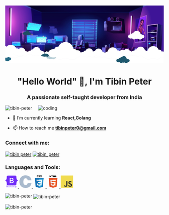 ![logo](https://github.com/tibin-peter/tibin-peter/blob/main/github%20banne.png)
<h1 align="center">"Hello World" 👋, I'm Tibin Peter</h1>
<h3 align="center">A passionate self-taught developer from India</h3>
<img align="right" alt="coding" width="400" src="https://user-images.githubusercontent.com/115187902/230603133-52eedb90-6313-41ef-86a6-122ec3848e19.gif">


<p align="left"> <img src="https://komarev.com/ghpvc/?username=tibin-peter&label=Profile%20views&color=0e75b6&style=flat" alt="tibin-peter" /> </p>

- 🌱 I’m currently learning **React,Golang**

- 📫 How to reach me **tibinpeter0@gmail.com**

<h3 align="left">Connect with me:</h3>
<p align="left">
<a href="https://linkedin.com/in/tibin peter" target="blank"><img align="center" src="https://raw.githubusercontent.com/rahuldkjain/github-profile-readme-generator/master/src/images/icons/Social/linked-in-alt.svg" alt="tibin peter" height="30" width="40" /></a>
<a href="https://www.leetcode.com/tibin_peter" target="blank"><img align="center" src="https://raw.githubusercontent.com/rahuldkjain/github-profile-readme-generator/master/src/images/icons/Social/leet-code.svg" alt="tibin_peter" height="30" width="40" /></a>
</p>

<h3 align="left">Languages and Tools:</h3>
<p align="left"> <a href="https://getbootstrap.com" target="_blank" rel="noreferrer"> <img src="https://raw.githubusercontent.com/devicons/devicon/master/icons/bootstrap/bootstrap-plain-wordmark.svg" alt="bootstrap" width="40" height="40"/> </a> <a href="https://www.cprogramming.com/" target="_blank" rel="noreferrer"> <img src="https://raw.githubusercontent.com/devicons/devicon/master/icons/c/c-original.svg" alt="c" width="40" height="40"/> </a> <a href="https://www.w3schools.com/css/" target="_blank" rel="noreferrer"> <img src="https://raw.githubusercontent.com/devicons/devicon/master/icons/css3/css3-original-wordmark.svg" alt="css3" width="40" height="40"/> </a> <a href="https://www.w3.org/html/" target="_blank" rel="noreferrer"> <img src="https://raw.githubusercontent.com/devicons/devicon/master/icons/html5/html5-original-wordmark.svg" alt="html5" width="40" height="40"/> </a> <a href="https://developer.mozilla.org/en-US/docs/Web/JavaScript" target="_blank" rel="noreferrer"> <img src="https://raw.githubusercontent.com/devicons/devicon/master/icons/javascript/javascript-original.svg" alt="javascript" width="40" height="40"/> </a> </p>

<p><img align="left" src="https://github-readme-stats.vercel.app/api/top-langs?username=tibin-peter&show_icons=true&locale=en&layout=compact" alt="tibin-peter" /></p>

<p>&nbsp;<img align="center" src="https://github-readme-stats.vercel.app/api?username=tibin-peter&show_icons=true&locale=en" alt="tibin-peter" /></p>

<p><img align="center" src="https://github-readme-streak-stats.herokuapp.com/?user=tibin-peter&" alt="tibin-peter" /></p>
